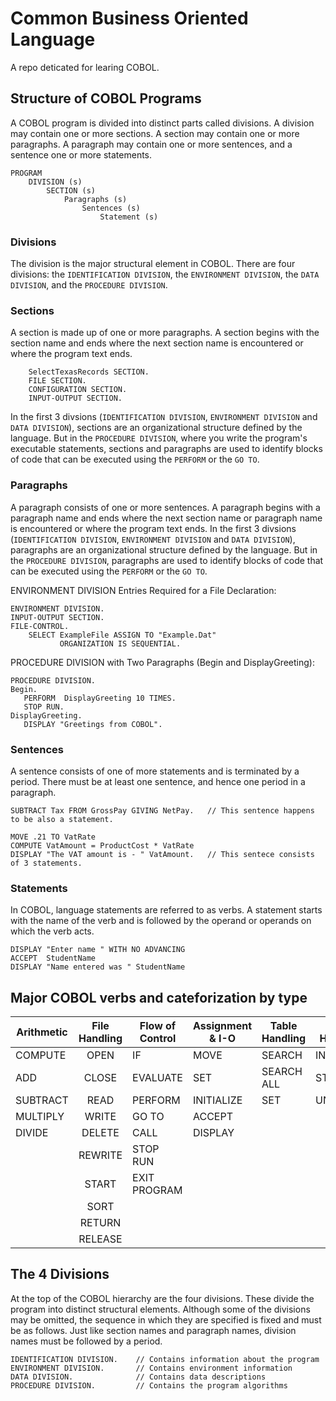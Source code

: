 # Common Business Oriented Language
A repo deticated for learing COBOL.

## Structure of COBOL Programs
A COBOL program is divided into distinct parts called divisions. A division may contain one or more sections.
A section may contain one or more paragraphs. A paragraph may contain one or more sentences, and a sentence one or more statements.
```
PROGRAM
    DIVISION (s)
        SECTION (s)
            Paragraphs (s)
                Sentences (s)
                    Statement (s)
```
### Divisions
The division is the major structural element in COBOL. There are four divisions: the `IDENTIFICATION DIVISION`, the `ENVIRONMENT DIVISION`, the `DATA DIVISION`, and the `PROCEDURE DIVISION`.

### Sections 
A section is made up of one or more paragraphs. A section begins with the section name and ends where the next section name is encountered or where the program text ends.
```
    SelectTexasRecords SECTION.
    FILE SECTION.
    CONFIGURATION SECTION.
    INPUT-OUTPUT SECTION.
```

In the first 3 divsions (`IDENTIFICATION DIVISION`, `ENVIRONMENT DIVISION` and `DATA DIVISION`), sections are an organizational structure defined by the language. But in the `PROCEDURE DIVISION`, where you write the program's executable statements, sections and paragraphs are used to identify blocks of code that can be executed using the `PERFORM` or the `GO TO`.

### Paragraphs
A paragraph consists of one or more sentences. A paragraph begins with a paragraph name and ends where the next section name or paragraph name is encountered or where the program text ends. In the first 3 divsions (`IDENTIFICATION DIVISION`, `ENVIRONMENT DIVISION` and `DATA DIVISION`), paragraphs are an organizational structure defined by the language. But in the `PROCEDURE DIVISION`, paragraphs are used to identify blocks of code that can be executed using the `PERFORM` or the `GO TO`.

ENVIRONMENT DIVISION Entries Required for a File Declaration:
```
ENVIRONMENT DIVISION.
INPUT-OUTPUT SECTION.
FILE-CONTROL.
    SELECT ExampleFile ASSIGN TO "Example.Dat"
           ORGANIZATION IS SEQUENTIAL.
```

PROCEDURE DIVISION with Two Paragraphs (Begin and DisplayGreeting):
```
PROCEDURE DIVISION.
Begin.
   PERFORM  DisplayGreeting 10 TIMES.
   STOP RUN.
DisplayGreeting.
   DISPLAY "Greetings from COBOL".
```

### Sentences
A sentence consists of one of more statements and is terminated by a period. There must be at least one sentence, and hence one period in a paragraph.

```
SUBTRACT Tax FROM GrossPay GIVING NetPay.   // This sentence happens to be also a statement.

MOVE .21 TO VatRate
COMPUTE VatAmount = ProductCost * VatRate
DISPLAY "The VAT amount is - " VatAmount.   // This sentece consists of 3 statements.
```

### Statements
In COBOL, language statements are referred to as verbs. A statement starts with the name of the verb and is followed by the operand or operands on which the verb acts.

```
DISPLAY "Enter name " WITH NO ADVANCING
ACCEPT  StudentName
DISPLAY "Name entered was " StudentName
```

## Major COBOL verbs and cateforization by type
| Arithmetic  | File Handling | Flow of Control | Assignment & I-O | Table Handling | String Handling |
|------------|:-------------:|----------------|-----------------|---------------|----------------|
| COMPUTE    | OPEN          | IF             | MOVE            | SEARCH        | INSPECT        |
| ADD        | CLOSE         | EVALUATE       | SET             | SEARCH ALL    | STRING         |
| SUBTRACT   | READ          | PERFORM        | INITIALIZE      | SET           | UNSTRING       |
| MULTIPLY   | WRITE         | GO TO          | ACCEPT          |               |                |
| DIVIDE     | DELETE        | CALL           | DISPLAY         |               |                |
|            | REWRITE       | STOP RUN       |                 |               |                |
|            | START         | EXIT PROGRAM   |                 |               |                |
|            | SORT          |                |                 |               |                |
|            | RETURN        |                |                 |               |                |
|            | RELEASE       |                |                 |               |                |

## The 4 Divisions
At the top of the COBOL hierarchy are the four divisions. These divide the program into distinct structural elements. Although some of the divisions may be omitted, the sequence in which they are specified is fixed and must be as follows. Just like section names and paragraph names, division names must be followed by a period.

```
IDENTIFICATION DIVISION.    // Contains information about the program
ENVIRONMENT DIVISION.       // Contains environment information
DATA DIVISION.              // Contains data descriptions
PROCEDURE DIVISION.         // Contains the program algorithms
```